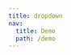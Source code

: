 ```yaml
---
title: dropdown
nav:
  title: Demo
  path: /demo
---
```


<code src="../examples/dropdown.tsx"></code>
